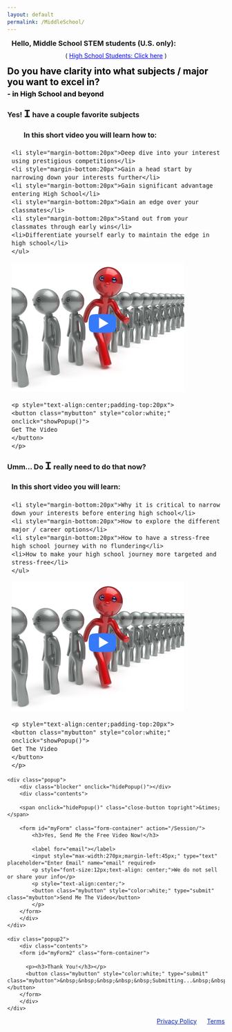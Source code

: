 ```yaml
---
layout: default
permalink: /MiddleSchool/
---
```

<section50short>
<h3 style="margin:10px;">Hello, Middle School STEM students (U.S. only):</h3>
<div class="license" style="text-align:center;font-size:14px;">
    ( <a style="color:blue" href="/HighSchool">High School Students: Click here</a> )
</div> 

<h2 style="margin-top:15px;margin-bottom:0px;color:black">Do you have clarity into what subjects / major <br> you want to excel in?</h2>
<h3 style="margin-top:5px;margin-bottom:0px;color:black">- in High School and beyond</h3>
</section50short>

<section50>
<div class="section50left">
<h3>Yes! <div style="display:inline;font-family:Courier New;font-size:26px;"><b>I</b></div> have a couple favorite subjects</h3>
    <ul class="yes" style="font-size: 16px;padding-left:10px"><h4 style="text-align:left; padding-left:28px">In this short video you will learn how to:</h4>
    
    <li style="margin-bottom:20px">Deep dive into your interest using prestigious competitions</li>
    <li style="margin-bottom:20px">Gain a head start by narrowing down your interests further</li>
    <li style="margin-bottom:20px">Gain significant advantage entering High School</li>
    <li style="margin-bottom:20px">Gain an edge over your classmates</li>
    <li style="margin-bottom:20px">Stand out from your classmates through early wins</li>
    <li>Differentiate yourself early to maintain the edge in high school</li>
    </ul>
  <img style="width: 400px;" 
   src="/images/StandOut.png" alt="IntroVideo" onclick="showPopup()">

    <p style="text-align:center;padding-top:20px">
    <button class="mybutton" style="color:white;" onclick="showPopup()">
    Get The Video
    </button>
    </p>

</div>

<div class="section50right">
<h3>Umm... Do <div style="display:inline;font-family:Courier New;font-size:26px;"><b>I</b></div> really need to do that now?</h3>
    <ul class="yes" style="font-size: 16px;padding-left:10px"><h4>In this short video you will learn:</h4>
    
    <li style="margin-bottom:20px">Why it is critical to narrow down your interests before entering high school</li>
    <li style="margin-bottom:20px">How to explore the different major / career options</li>
    <li style="margin-bottom:20px">How to have a stress-free high school journey with no flundering</li>
    <li>How to make your high school journey more targeted and stress-free</li>
    </ul>

  <img style="width: 400px;" 
   src="/images/StandOut.png" alt="IntroVideo" onclick="showPopup()">

    <p style="text-align:center;padding-top:20px">
    <button class="mybutton" style="color:white;" onclick="showPopup()">
    Get The Video
    </button>
    </p>

</div>

    <div class="popup">
        <div class="blocker" onclick="hidePopup()"></div>
        <div class="contents">

        <span onclick="hidePopup()" class="close-button topright">&times;</span>

        <form id="myForm" class="form-container" action="/Session/">
            <h3>Yes, Send Me the Free Video Now!</h3>

            <label for="email"></label>
            <input style="max-width:270px;margin-left:45px;" type="text" placeholder="Enter Email" name="email" required>
            <p style="font-size:12px;text-align: center;">We do not sell or share your info</p>
            <p style="text-align:center;">
            <button class="mybutton" style="color:white;" type="submit" class="mybutton">Send Me The Video</button>
            </p>
        </form>
        </div>
    </div>

    <div class="popup2">
        <div class="contents">
        <form id="myForm2" class="form-container">

          <p><h3>Thank You!</h3></p>
          <button class="mybutton" style="color:white;" type="submit" class="mybutton">&nbsp;&nbsp;&nbsp;&nbsp;&nbsp;Submitting...&nbsp;&nbsp;&nbsp;&nbsp;&nbsp;</button>
        </form>
        </div>
    </div>

</section50>


<script>
const popup = document.querySelector('.popup');
const popup2 = document.querySelector('.popup2');

function showPopup() {
  popup.classList.add('open');
}
function hidePopup() {
  popup.classList.remove('open');
}

function showPopup2() {
  popup2.classList.add('open');
}

<!-- Google form:
https://medium.com/@dmccoy/how-to-submit-an-html-form-to-google-sheets-without-google-forms-b833952cc175 -->

var $form = $('form#myForm')
const url = 'https://script.google.com/macros/s/AKfycbxqG2lS_HAa1swJ31Xl3F912tJXzk26s0ASB5pwA2IikNo-ojSIF1hC74n88MUHPiZ8/exec'

$("#myForm").submit (function() { 
  showPopup2();
  $.ajax({
    url: url,
    method: "GET",
    dataType: "json",
    data: $form.serializeJSON(),
    async:false
  });
  
  /* .done(alert("Thank you!\n")); */

  document.getElementById("myForm").reset(); 
});

</script>

<div class="license" style="float:right">
<a href="/Privacy" target="_blank" style="color: #0821af;">Privacy Policy</a>
&nbsp;&nbsp;&nbsp;&nbsp;
<a href="/Terms" target="_blank" style="color: #0821af;">Terms</a>
<br>
<br>
</div>
